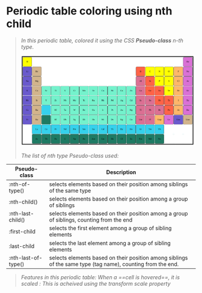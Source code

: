 # Periodic table coloring using nth child

>*In this periodic table,  colored it using the CSS **Pseudo-class** n-th type.*
>
>![periodic table](periodictable-md.png)
>
>*The list of nth type Pseudo-class used:*
>
| Pseudo-class   | Description |
| -------------- | ------------|
| :nth-of-type() | selects elements based on their position among siblings of the same type |
| :nth-child() | selects elements based on their position among a group of siblings |
| :nth-last-child() | selects elements based on their position among a group of siblings, counting from the end |
| :first-child | selects the first element among a group of sibling elements |
| :last-child  |selects the last element among a group of sibling elements |
| :nth-last-of-type() |selects elements based on their position among siblings of the same type (tag name), counting from the end. |
>
> *Features in this periodic table:*
> *When a ==cell is hovered==, it is scaled*
> *: This is acheived using the transform scale property*